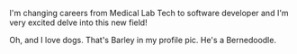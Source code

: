I'm changing careers from Medical Lab Tech to software developer and I'm very excited delve into this new field!

Oh, and I love dogs. That's Barley in my profile pic. He's a Bernedoodle.

<!---
TheCoffeeManatee/TheCoffeeManatee is a ✨ special ✨ repository because its `README.md` (this file) appears on your GitHub profile.
You can click the Preview link to take a look at your changes.
--->
